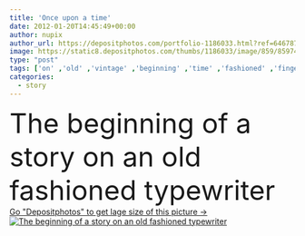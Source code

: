 ```yaml
---
title: 'Once upon a time'
date: 2012-01-20T14:45:49+00:00
author: nupix
author_url: https://depositphotos.com/portfolio-1186033.html?ref=64678756
image: https://static8.depositphotos.com/thumbs/1186033/image/859/8597444/api_thumb_450.jpg?forcejpeg=true
type: "post"
tags: ['on' ,'old' ,'vintage' ,'beginning' ,'time' ,'fashioned' ,'fingers' ,'writing' ,'book' ,'in' ,'fairy' ,'tale' ,'write' ,'fiction' ,'story' ,'type' ,'writer' ,'of' ,'author' ,'plot' ,'script' ,'the' ,'a' ,'ladies' ,'novel' ,'an' ,'typewriter' ,'written' ,'once' ,'typed' ,'upon' ,'novelist' ,'old fashioned' ,'escritor' ]
categories: 
  - story
---
```

<div aling="center">
            <font size="60"> The beginning of a story on an old fashioned typewriter</font>   
</div>
<div>
    <a href='https://depositphotos.com/8597444/stock-photo-once-upon-a-time.html?ref=64678756' target=_blank > Go "Depositphotos" to get lage size of this picture ->
        <img href='https://depositphotos.com/8597444/stock-photo-once-upon-a-time.html?ref=64678756' src='https://static8.depositphotos.com/1186033/859/i/950/depositphotos_8597444-stock-photo-once-upon-a-time.jpg?forcejpeg=true' alt='The beginning of a story on an old fashioned typewriter' >
    </a>
</div>

